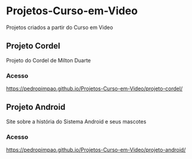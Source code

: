 # Projetos-Curso-em-Video
 Projetos criados a partir do Curso em Video

## Projeto Cordel
 Projeto do Cordel de Milton Duarte

### Acesso
 https://pedropimpao.github.io/Projetos-Curso-em-Video/projeto-cordel/

## Projeto Android
 Site sobre a história do Sistema Android e seus mascotes

### Acesso <a href="https://pedropimpao.github.io/Projetos-Curso-em-Video/projeto-android/">
 https://pedropimpao.github.io/Projetos-Curso-em-Video/projeto-android/

